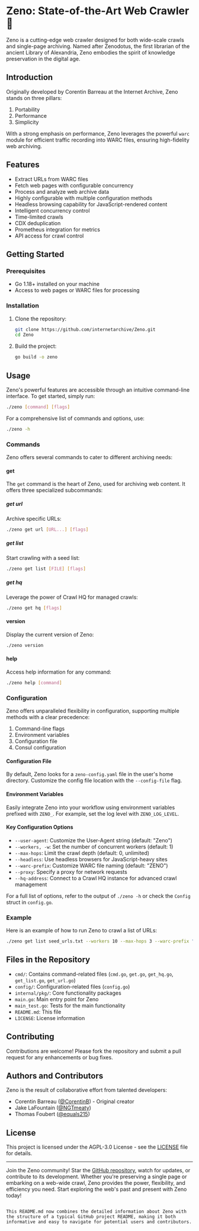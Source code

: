 # Zeno: State-of-the-Art Web Crawler 🔱

Zeno is a cutting-edge web crawler designed for both wide-scale crawls and single-page archiving. Named after Zenodotus, the first librarian of the ancient Library of Alexandria, Zeno embodies the spirit of knowledge preservation in the digital age.

## Introduction

Originally developed by Corentin Barreau at the Internet Archive, Zeno stands on three pillars:

1. Portability
2. Performance
3. Simplicity

With a strong emphasis on performance, Zeno leverages the powerful `warc` module for efficient traffic recording into WARC files, ensuring high-fidelity web archiving.

## Features

- Extract URLs from WARC files
- Fetch web pages with configurable concurrency
- Process and analyze web archive data
- Highly configurable with multiple configuration methods
- Headless browsing capability for JavaScript-rendered content
- Intelligent concurrency control
- Time-limited crawls
- CDX deduplication
- Prometheus integration for metrics
- API access for crawl control

## Getting Started

### Prerequisites

- Go 1.18+ installed on your machine
- Access to web pages or WARC files for processing

### Installation

1. Clone the repository:
    ```bash
    git clone https://github.com/internetarchive/Zeno.git
    cd Zeno
    ```

2. Build the project:
    ```bash
    go build -o zeno
    ```

## Usage

Zeno's powerful features are accessible through an intuitive command-line interface. To get started, simply run:

```bash
./zeno [command] [flags]
```

For a comprehensive list of commands and options, use:

```bash
./zeno -h
```

### Commands

Zeno offers several commands to cater to different archiving needs:

#### get

The `get` command is the heart of Zeno, used for archiving web content. It offers three specialized subcommands:

##### get url

Archive specific URLs:

```bash
./zeno get url [URL...] [flags]
```

##### get list

Start crawling with a seed list:

```bash
./zeno get list [FILE] [flags]
```

##### get hq

Leverage the power of Crawl HQ for managed crawls:

```bash
./zeno get hq [flags]
```

#### version

Display the current version of Zeno:

```bash
./zeno version
```

#### help

Access help information for any command:

```bash
./zeno help [command]
```

### Configuration

Zeno offers unparalleled flexibility in configuration, supporting multiple methods with a clear precedence:

1. Command-line flags
2. Environment variables
3. Configuration file
4. Consul configuration

#### Configuration File

By default, Zeno looks for a `zeno-config.yaml` file in the user's home directory. Customize the config file location with the `--config-file` flag.

#### Environment Variables

Easily integrate Zeno into your workflow using environment variables prefixed with `ZENO_`. For example, set the log level with `ZENO_LOG_LEVEL`.

#### Key Configuration Options

- `--user-agent`: Customize the User-Agent string (default: "Zeno")
- `--workers, -w`: Set the number of concurrent workers (default: 1)
- `--max-hops`: Limit the crawl depth (default: 0, unlimited)
- `--headless`: Use headless browsers for JavaScript-heavy sites
- `--warc-prefix`: Customize WARC file naming (default: "ZENO")
- `--proxy`: Specify a proxy for network requests
- `--hq-address`: Connect to a Crawl HQ instance for advanced crawl management

For a full list of options, refer to the output of `./zeno -h` or check the `Config` struct in `config.go`.

### Example

Here is an example of how to run Zeno to crawl a list of URLs:

```bash
./zeno get list seed_urls.txt --workers 10 --max-hops 3 --warc-prefix "MY_CRAWL"
```

## Files in the Repository

- `cmd/`: Contains command-related files (`cmd.go`, `get.go`, `get_hq.go`, `get_list.go`, `get_url.go`)
- `config/`: Configuration-related files (`config.go`)
- `internal/pkg/`: Core functionality packages
- `main.go`: Main entry point for Zeno
- `main_test.go`: Tests for the main functionality
- `README.md`: This file
- `LICENSE`: License information

## Contributing

Contributions are welcome! Please fork the repository and submit a pull request for any enhancements or bug fixes.

## Authors and Contributors

Zeno is the result of collaborative effort from talented developers:

- Corentin Barreau ([@CorentinB](https://github.com/CorentinB)) - Original creator
- Jake LaFountain ([@NGTmeaty](https://github.com/NGTmeaty))
- Thomas Foubert ([@equals215](https://github.com/equals215))

## License

This project is licensed under the AGPL-3.0 License - see the [LICENSE](LICENSE) file for details.

---

Join the Zeno community! Star the [GitHub repository](https://github.com/internetarchive/Zeno), watch for updates, or contribute to its development. Whether you're preserving a single page or embarking on a web-wide crawl, Zeno provides the power, flexibility, and efficiency you need. Start exploring the web's past and present with Zeno today!
```

This README.md now combines the detailed information about Zeno with the structure of a typical GitHub project README, making it both informative and easy to navigate for potential users and contributors.
